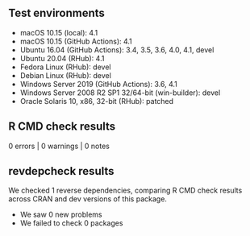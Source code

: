 ## Test environments

* macOS 10.15 (local): 4.1
* macOS 10.15 (GitHub Actions): 4.1
* Ubuntu 16.04 (GitHub Actions): 3.4, 3.5, 3.6, 4.0, 4.1, devel
* Ubuntu 20.04 (RHub): 4.1
* Fedora Linux (RHub): devel
* Debian Linux (RHub): devel
* Windows Server 2019 (GitHub Actions): 3.6, 4.1
* Windows Server 2008 R2 SP1 32/64-bit (win-builder): devel
* Oracle Solaris 10, x86, 32-bit (RHub): patched

## R CMD check results

0 errors | 0 warnings | 0 notes

## revdepcheck results

We checked 1 reverse dependencies, comparing R CMD check results across CRAN and dev versions of this package.

 * We saw 0 new problems
 * We failed to check 0 packages
